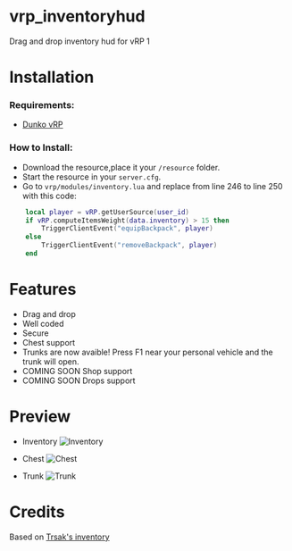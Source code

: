 # vrp_inventoryhud
Drag and drop inventory hud for vRP 1

# Installation

### Requirements:

- [Dunko vRP](https://github.com/DunkoUK/dunko_vrp)

### How to Install:
* Download the resource,place it your `/resource` folder.
* Start the resource in your `server.cfg`.
* Go to `vrp/modules/inventory.lua` and replace from line 246 to line 250 with this code:

```lua
    local player = vRP.getUserSource(user_id)
    if vRP.computeItemsWeight(data.inventory) > 15 then
        TriggerClientEvent("equipBackpack", player)
    else
        TriggerClientEvent("removeBackpack", player)
    end
```

# Features
- Drag and drop
- Well coded
- Secure
- Chest support
- Trunks are now avaible! Press F1 near your personal vehicle and the trunk will open.
- COMING SOON Shop support
- COMING SOON Drops support

# Preview
- Inventory
![Inventory](https://i.imgur.com/dxgtVWK.png)

- Chest
![Chest](https://i.imgur.com/JR8KOv5.png)

- Trunk
![Trunk](https://i.imgur.com/qV0ZNao.png)

# Credits
Based on [Trsak's inventory](https://github.com/Trsak/esx_inventoryhud)